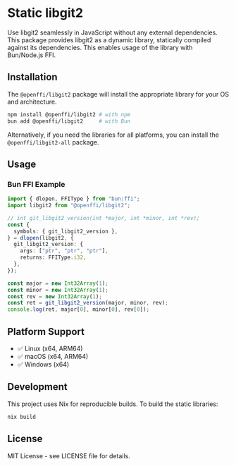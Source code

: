 # Static libgit2

Use libgit2 seamlessly in JavaScript without any external dependencies. This package provides libgit2 as a dynamic library, statically compiled against its dependencies. This enables usage of the library with Bun/Node.js FFI.

## Installation

The `@openffi/libgit2` package will install the appropriate library for your OS and architecture.

```bash
npm install @openffi/libgit2 # with npm
bun add @openffi/libgit2     # with Bun
```

Alternatively, if you need the libraries for all platforms, you can install the `@openffi/libgit2-all` package.

## Usage

### Bun FFI Example

```typescript
import { dlopen, FFIType } from "bun:ffi";
import libgit2 from "@openffi/libgit2";

// int git_libgit2_version(int *major, int *minor, int *rev);
const {
  symbols: { git_libgit2_version },
} = dlopen(libgit2, {
  git_libgit2_version: {
    args: ["ptr", "ptr", "ptr"],
    returns: FFIType.i32,
  },
});

const major = new Int32Array(1);
const minor = new Int32Array(1);
const rev = new Int32Array(1);
const ret = git_libgit2_version(major, minor, rev);
console.log(ret, major[0], minor[0], rev[0]);
```

## Platform Support

- ✅ Linux (x64, ARM64)
- ✅ macOS (x64, ARM64)
- ✅ Windows (x64)

## Development

This project uses Nix for reproducible builds. To build the static libraries:

```bash
nix build
```

## License

MIT License - see LICENSE file for details.
